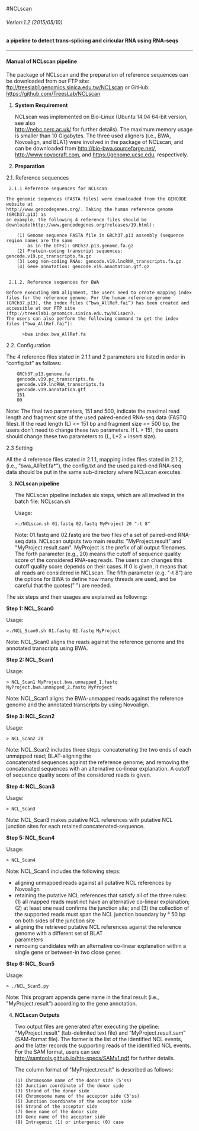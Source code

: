 #NCLscan
###### Verion:1.2 (2015/05/10) 

#### a pipeline to detect trans-splicing and ciricular RNA using RNA-seqs
--------------
#### Manual of NCLscan pipeline

The package of NCLscan and the preparation of reference sequences can be downloaded from our FTP site: ftp://treeslab1.genomics.sinica.edu.tw/NCLscan or GitHub: https://github.com/TreesLab/NCLscan


1. **System Requirement**
  
   NCLscan was implemented on Bio-Linux (Ubuntu 14.04 64-bit version, see also   
   http://nebc.nerc.ac.uk/ for further details). The maximum memory usage is smaller than 10 Gigabytes.
   The three used aligners (i.e., BWA, Novoalign, and BLAT) were involved in the package of NCLscan, and can be downloaded from http://bio-bwa.sourceforge.net/,    
   http://www.novocraft.com, and https://genome.ucsc.edu, respectively.
 
 
2. **Preparation**

  2.1. Reference sequences
   
     2.1.1 Reference sequences for NCLscan
    
    The genomic sequences (FASTA files) were downloaded from the GENCODE website at  
    http://www.gencodegenes.org/. Taking the human reference genome (GRCh37.p13) as 
    an example, the following 4 reference files should be downloade(http://www.gencodegenes.org/releases/19.html):
             
        (1) Genome sequence FASTA file in GRCh37.p13 assembly (sequence region names are the same 
            as in the GTFs): GRCh37.p13.genome.fa.gz
        (2) Protein-coding transcript sequences: gencode.v19.pc_transcripts.fa.gz
        (3) Long non-coding RNAs: gencode.v19.lncRNA_transcripts.fa.gz
        (4) Gene annotation: gencode.v19.annotation.gtf.gz
          
             
     2.1.2. Reference sequences for BWA
       
    Before executing BWA alignment, the users need to create mapping index files for the reference genome. For the human reference genome (GRCh37.p13), the index files (“bwa_AllRef.fai”) has been created and accessible at our FTP site (ftp://treeslab1.genomics.sinica.edu.tw/NCLsacn). 
    The users can also perform the following command to get the index files (“bwa_AllRef.fai”):
             
          >bwa index bwa_AllRef.fa
          
   
   2.2. Configuration 
   
   The 4 reference files stated in 2.1.1 and 2 parameters are listed in order in “config.txt” as follows:
   
        GRCh37.p13.genome.fa
        gencode.v19.pc_transcripts.fa
        gencode.v19.lncRNA_transcripts.fa
        gencode.v19.annotation.gtf
        151
        00
        
  Note: The final two parameters, 151 and 500, indicate the maximal read length and fragment size of the used     paired-ended RNA-seq data (FASTQ files). If the read length (L) <= 151 bp and fragment size <= 500 bp, the    
users don't need to change these two parameters. If L > 151, the users should change these two parameters to (L,  L*2 + insert size).

   2.3 Setting
   
   All the 4 reference files stated in 2.1.1, mapping index files stated in 2.1.2, (i.e., “bwa_AllRef.fa*”), 
   the config.txt and the used paired-end RNA-seq data should be put in the same sub-directory where NCLscan
   executes.
   

3. **NCLscan pipeline**
   
   The NCLscan pipeline includes six steps, which are all involved in the batch file: NCLscan.sh

   Usage:
   ```
   >./NCLscan.sh 01.fastq 02.fastq MyProject 20 "-t 8"
   ```
   Note: 01.fastq and 02.fastq are the two files of a set of paired-end RNA-seq data. 
   NCLscan outputs two main results: "MyProject.result" and "MyProject.result.sam". MyProject is the prefix of all output filenames. 
   The forth parameter (e.g., 20) means the cutoff of sequence quality score of the considered RNA-seq reads. 
   The users can changes this cutoff quality score depends on their cases. If 0 is given, it means that all reads are considered in NCLscan. 
   The fifth parameter (e.g. "-t 8") are the options for BWA to define how many threads are used, and be careful that the quotes(" ") are needed.
  

  The six steps and their usages are explained as following:

  **Step 1: NCL_Scan0**
  
   Usage:
   ```
   >./NCL_Scan0.sh 01.fastq 02.fastq MyProject
   ```
   Note: NCL_Scan0 aligns the reads against the reference genome and the annotated transcripts using BWA. 
   
   **Step 2: NCL_Scan1**
   
   Usage:
   ```
   > NCL_Scan1 MyProject.bwa.unmapped_1.fastq MyProject.bwa.unmapped_2.fastq MyProject
   ```
   Note: NCL_Scan1 aligns the BWA-unmapped reads against the reference genome and the annotated transcripts 
   by using Novoalign.
   
   **Step 3: NCL_Scan2**
   
   Usage:
   ```
   > NCL_Scan2 20
   ```
   Note: NCL_Scan2 includes three steps: concatenating the two ends of each unmapped read; BLAT-aligning the  
   concatenated sequences against the reference genome; and removing the concatenated sequences with an 
   alternative co-linear explanation. A cutoff of sequence quality score of the considered reads is given.
   
   **Step 4: NCL_Scan3**

   Usage:
   ```
   > NCL_Scan3
   ```
   Note: NCL_Scan3 makes putative NCL references with putative NCL junction sites for each retained 
   concatenated-sequence.
   
   **Step 5: NCL_Scan4**
   
   Usage:
   ```
   > NCL_Scan4
   ```
   Note: NCL_Scan4 includes the following steps: 
  
   * aligning unmapped reads against all putative NCL references by Novoalign 
   * retaining the putative NCL references that satisfy all of the three rules: (1) all mapped reads must not have
     an alternative co-linear explanation; (2) at least one read confirms the junction site; and (3) the collection
     of the supported reads must span the NCL junction boundary by ³ 50 bp on both sides of the junction site
   * aligning the retrieved putative NCL references against the reference genome with a different set of BLAT     
     parameters
   * removing candidates with an alternative co-linear explanation within a single gene or between-in two close genes

   
   **Step 6: NCL_Scan5**

   Usage:
   ```
   > ./NCL_Scan5.py
   ```
   Note: This program appends gene name in the final result (i.e., "MyProject.result") according to the
   gene annotation.
   
4. **NCLscan Outputs**

   Two output files are generated after executing the pipeline: "MyProject.result" (tab-delimited text file)    and “MyProject.result.sam” (SAM-format file). The former is the list of the identified NCL events, and the latter     records the supporting reads of the identified NCL events. For the SAM format, users can see    
   http://samtools.github.io/hts-specs/SAMv1.pdf for further details.

   The column format of "MyProject.result" is described as follows:
   ```
   (1) Chromosome name of the donor side (5'ss) 
   (2) Junction coordinate of the donor side
   (3) Strand of the donor side
   (4) Chromosome name of the acceptor side (3'ss) 
   (5) Junction coordinate of the acceptor side
   (6) Strand of the acceptor side
   (7) Gene name of the donor side
   (8) Gene name of the acceptor side
   (9) Intragenic (1) or intergenic (0) case

   ```
